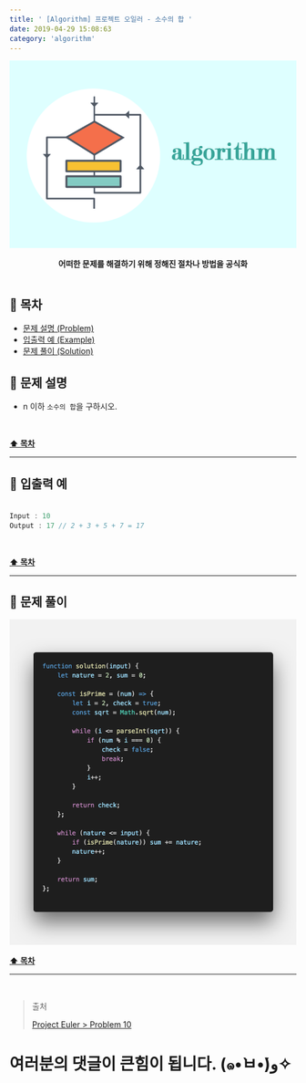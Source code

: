 ```yaml
---
title: ' [Algorithm] 프로젝트 오일러 - 소수의 합 '
date: 2019-04-29 15:08:63
category: 'algorithm'
---
```


![](../../../../assets/algorithm/algorithm.logo.png)

<center><strong>어떠한 문제를 해결하기 위해 정해진 절차나 방법을 공식화</strong></center>

<br />

## **💎 목차**
  * [문제 설명 (Problem)](#-문제-설명)
  * [입출력 예 (Example)](#-입출력-예)
  * [문제 풀이 (Solution)](#-문제-풀이)

## **📕 문제 설명**

- n 이하 `소수의 합`을 구하시오.

<br />

**[⬆ 목차](#-목차)**

---

## **📙 입출력 예**

```js

Input : 10
Output : 17 // 2 + 3 + 5 + 7 = 17

```

<br />

**[⬆ 목차](#-목차)**

---

## **📘 문제 풀이**

![](../../../../assets/algorithm/euler/euler.10.solution.png)
<br />

**[⬆ 목차](#-목차)**

---

<br />

> 출처
>
> <a href="http://euler.synap.co.kr/prob_detail.php?id=10" target="_blank">Project Euler > Problem 10</a>

# 여러분의 댓글이 큰힘이 됩니다. (๑•̀ㅂ•́)و✧
